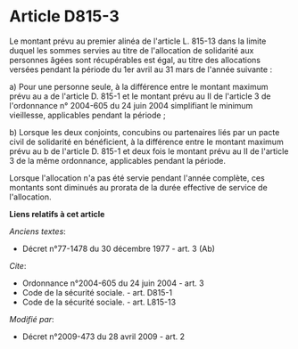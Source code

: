 # Article D815-3

Le montant prévu au premier alinéa de l'article L. 815-13 dans la limite duquel les sommes servies au titre de l'allocation
de solidarité aux personnes âgées sont récupérables est égal, au titre des allocations versées pendant la période du 1er
avril au 31 mars de l'année suivante : 

a) Pour une personne seule, à la différence entre le montant maximum prévu au a de l'article D. 815-1 et le montant prévu au
II de l'article 3 de l'ordonnance n° 2004-605 du 24 juin 2004 simplifiant le minimum vieillesse, applicables pendant la
période ; 

b) Lorsque les deux conjoints, concubins ou partenaires liés par un pacte civil de solidarité en bénéficient, à la différence
entre le montant maximum prévu au b de l'article D. 815-1 et deux fois le montant prévu au II de l'article 3 de la même
ordonnance, applicables pendant la période. 

Lorsque l'allocation n'a pas été servie pendant l'année complète, ces montants sont diminués au prorata de la durée effective
de service de l'allocation.

**Liens relatifs à cet article**

_Anciens textes_:

  - Décret n°77-1478 du 30 décembre 1977 - art. 3 (Ab)

_Cite_:

  - Ordonnance n°2004-605 du 24 juin 2004 - art. 3
  - Code de la sécurité sociale. - art. D815-1
  - Code de la sécurité sociale. - art. L815-13

_Modifié par_:

  - Décret n°2009-473 du 28 avril 2009 - art. 2
